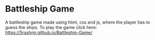# Battleship Game
 A battleship game made using html, css and js, where the player has to guess the ships.
To play the game click here:  https://5rashmi.github.io/Battleship-Game/

